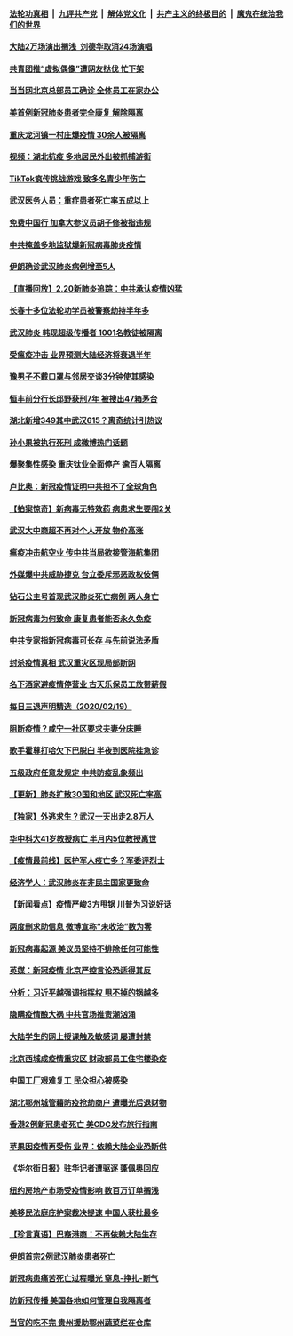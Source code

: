 ####  [法轮功真相](../../../../basic/blob/master/README.md?t=02210301) &nbsp;|&nbsp; [九评共产党](../../../../9ping.md/blob/master/README.md?t=02210301) &nbsp;|&nbsp; [解体党文化](../../../../jtdwh.md/blob/master/README.md?t=02210301)  &nbsp;|&nbsp; [共产主义的终极目的](../../../../gczydzjmd.md/blob/master/README.md?t=02210301) &nbsp;|&nbsp; [魔鬼在统治我们的世界](../../../../mgztzwmdsj.md/blob/master/README.md?t=02210301) 

#### [大陆2万场演出搁浅  刘德华取消24场演唱](../pages/nsc413/n11883635.md?t=02210301) 

#### [共青团推“虚拟偶像”遭网友挞伐 忙下架](../pages/nsc413/n11883484.md?t=02210301) 

#### [当当网北京总部员工确诊 全体员工在家办公](../pages/nsc413/n11883526.md?t=02210301) 

#### [美首例新冠肺炎患者完全康复 解除隔离](../pages/nsc413/n11883754.md?t=02210301) 

#### [重庆龙河镇一村庄爆疫情 30余人被隔离](../pages/nsc413/n11883522.md?t=02210301) 

#### [视频：湖北抗疫 多地居民外出被抓捕游街](../pages/nsc413/n11883645.md?t=02210301) 

#### [TikTok疯传挑战游戏 致多名青少年伤亡](../pages/nsc413/n11883598.md?t=02210301) 

#### [武汉医务人员：重症患者死亡率五成以上](../pages/nsc413/n11883513.md?t=02210301) 

#### [免费中国行 加拿大参议员胡子修被指违规](../pages/nsc413/n11882163.md?t=02210301) 

#### [中共掩盖多地监狱爆新冠病毒肺炎疫情](../pages/nsc413/n11883419.md?t=02210301) 

#### [伊朗确诊武汉肺炎病例增至5人](../pages/nsc413/n11883308.md?t=02210301) 

#### [【直播回放】2.20新肺炎追踪：中共承认疫情凶猛](../pages/nsc413/n11883291.md?t=02210301) 


#### [长春十多位法轮功学员被警察劫持半年多](../pages/nsc413/n11881030.md?t=02210301) 

#### [武汉肺炎 韩现超级传播者 1001名教徒被隔离](../pages/nsc413/n11883162.md?t=02210301) 

#### [受瘟疫冲击 业界预测大陆经济将衰退半年](../pages/nsc413/n11882070.md?t=02210301) 

#### [豫男子不戴口罩与邻居交谈3分钟使其感染](../pages/nsc413/n11883064.md?t=02210301) 

#### [恒丰前分行长邱野获刑7年 被搜出47箱茅台](../pages/nsc413/n11882938.md?t=02210301) 

#### [湖北新增349其中武汉615？离奇统计引热议](../pages/nsc413/n11882030.md?t=02210301) 

#### [孙小果被执行死刑 成微博热门话题](../pages/nsc413/n11882278.md?t=02210301) 

#### [爆聚集性感染 重庆钛业全面停产 逾百人隔离](../pages/nsc413/n11882402.md?t=02210301) 

#### [卢比奥：新冠疫情证明中共担不了全球角色](../pages/nsc413/n11881340.md?t=02210301) 

#### [【拍案惊奇】新病毒无特效药 病患求生要闯2关](../pages/nsc413/n11881829.md?t=02210301) 

#### [武汉大中商超不再对个人开放 物价高涨](../pages/nsc413/n11882047.md?t=02210301) 

#### [瘟疫冲击航空业 传中共当局欲接管海航集团](../pages/nsc413/n11881771.md?t=02210301) 

#### [外媒爆中共威胁捷克 台立委斥邪恶政权伎俩](../pages/nsc413/n11881926.md?t=02210301) 

#### [钻石公主号首现武汉肺炎死亡病例 两人身亡](../pages/nsc413/n11882013.md?t=02210301) 

#### [新冠病毒为何致命 康复患者能否永久免疫](../pages/nsc413/n11881488.md?t=02210301) 

#### [中共专家指新冠病毒可长存 与先前说法矛盾](../pages/nsc413/n11881918.md?t=02210301) 

#### [封杀疫情真相 武汉重灾区现局部断网](../pages/nsc413/n11881762.md?t=02210301) 

#### [名下酒家避疫情停营业 古天乐保员工放带薪假](../pages/nsc413/n11881140.md?t=02210301) 

#### [每日三退声明精选（2020/02/19）](../pages/nsc413/n11881944.md?t=02210301) 

#### [阻断疫情？咸宁一社区要求夫妻分床睡](../pages/nsc413/n11881866.md?t=02210301) 

#### [歌手霍尊打哈欠下巴脱臼 半夜到医院挂急诊](../pages/nsc413/n11881354.md?t=02210301) 

#### [五级政府任意发规定 中共防疫乱象频出](../pages/nsc413/n11881781.md?t=02210301) 

#### [【更新】肺炎扩散30国和地区 武汉死亡率高](../pages/nsc413/n11801312.md?t=02210301) 

#### [【独家】外逃求生？武汉一天出走2.8万人](../pages/nsc413/n11879658.md?t=02210301) 

#### [华中科大41岁教授病亡 半月内5位教授离世](../pages/nsc413/n11881712.md?t=02210301) 

#### [【疫情最前线】医护军人疫亡多？军委评烈士](../pages/nsc413/n11881655.md?t=02210301) 

#### [经济学人：武汉肺炎在非民主国家更致命](../pages/nsc413/n11881624.md?t=02210301) 

#### [【新闻看点】疫情严峻3方甩锅 川普为习说好话](../pages/nsc413/n11881049.md?t=02210301) 

#### [两度删求助信息 微博宣称“未收治”数为零](../pages/nsc413/n11881439.md?t=02210301) 

#### [新冠病毒起源 美议员坚持不排除任何可能性](../pages/nsc413/n11881179.md?t=02210301) 

#### [英媒：新冠疫情 北京严控言论恐适得其反](../pages/nsc413/n11881601.md?t=02210301) 

#### [分析：习近平越强调指挥权 甩不掉的锅越多](../pages/nsc413/n11880713.md?t=02210301) 

#### [隐瞒疫情酿大祸 中共官场推责潮汹涌](../pages/nsc413/n11878530.md?t=02210301) 

#### [大陆学生的网上授课触及敏感词 屡遭封禁](../pages/nsc413/n11881456.md?t=02210301) 

#### [北京西城成疫情重灾区 财政部员工住宅楼染疫](../pages/nsc413/n11881404.md?t=02210301) 

#### [中国工厂艰难复工 民众担心被感染](../pages/nsc413/n11881317.md?t=02210301) 

#### [湖北鄂州城管藉防疫抢劫商户 遭曝光后退财物](../pages/nsc413/n11881348.md?t=02210301) 

#### [香港2例新冠患者死亡 美CDC发布旅行指南](../pages/nsc413/n11881425.md?t=02210301) 

#### [苹果因疫情再受伤 业界：依赖大陆企业恐断供](../pages/nsc413/n11881217.md?t=02210301) 

#### [《华尔街日报》驻华记者遭驱逐 蓬佩奥回应](../pages/nsc413/n11881166.md?t=02210301) 

#### [纽约房地产市场受疫情影响 数百万订单搁浅](../pages/nsc413/n11879548.md?t=02210301) 

#### [美移民法庭庇护案裁决提速 中国人获批最多](../pages/nsc413/n11879431.md?t=02210301) 

#### [【珍言真语】巴裔港商：不再依赖大陆生存](../pages/nsc413/n11881126.md?t=02210301) 

#### [伊朗首宗2例武汉肺炎患者死亡](../pages/nsc413/n11881010.md?t=02210301) 

#### [新冠病患痛苦死亡过程曝光 窒息-挣扎-断气](../pages/nsc413/n11880863.md?t=02210301) 

#### [防新冠传播 美国各地如何管理自我隔离者](../pages/nsc413/n11881062.md?t=02210301) 

#### [当官的吃不完 贵州援助鄂州蔬菜烂在仓库](../pages/nsc413/n11880959.md?t=02210301) 


